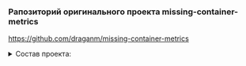 ### Рапозиторий оригинального проекта missing-container-metrics

https://github.com/draganm/missing-container-metrics

<details><summary>Состав проекта:</summary>

    ├── .gitlab-ci.yml
    ├── README.md
    ├── deploy
    │   └── helm
    │       ├── Chart.yaml
    │       ├── conf
    │       │   ├── corp
    │       │   │   └── values.yaml
    │       │   ├── cpm
    │       │   │   └── values.yaml
    │       │   ├── cpm-dev
    │       │   │   └── values.yaml
    │       │   ├── sirius
    │       │   │   └── values.yaml
    │       │   └── univ
    │       │       └── values.yaml
    │       ├── templates
    │       │   ├── _helpers.tpl
    │       │   ├── daemonset.yaml
    │       │   ├── secret.yaml
    │       │   ├── service.yaml
    │       │   └── servicemonitor.yaml
    │       └── values.yaml
    └── scripts
        └── helm_deploy_and_wait.sh
</details>
